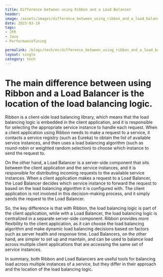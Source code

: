 ```yaml
---
title: Difference between using Ribbon and a Load Balancer
header:
image: /assets/images/difference_between_using_ribbon_and_a_load_balancer.jpg
date: 2023-03-19
tags:
- JFR
- Java
- PerformanceTuning

permalink: /blogs/tech/en/difference_between_using_ribbon_and_a_load_balancer
layout: single
category: tech
---
```



# The main difference between using Ribbon and a Load Balancer is the location of the load balancing logic.

Ribbon is a client-side load balancing library, which means that the load balancing logic is embedded in the client application, and it is responsible for selecting the appropriate service instance to handle each request. When a client application using Ribbon needs to make a request to a service, it contacts a service registry (such as Eureka) to obtain the list of available service instances, and then uses a load balancing algorithm (such as round-robin or weighted random selection) to choose which instance to send the request to.

On the other hand, a Load Balancer is a server-side component that sits between the client application and the service instances, and it is responsible for distributing incoming requests to the available service instances. When a client application makes a request to a Load Balancer, the Load Balancer decides which service instance to forward the request to based on the load balancing algorithm it is configured with. The client application is not involved in this decision-making process, and it simply sends the request to the Load Balancer.

So, the key difference is that with Ribbon, the load balancing logic is part of the client application, while with a Load Balancer, the load balancing logic is centralized in a separate server-side component. Ribbon provides more flexibility to the client application, as it can choose the load balancing algorithm and make dynamic load balancing decisions based on factors such as server health and response time. Load Balancers, on the other hand, are simpler to set up and maintain, and can be used to balance load across multiple client applications that are accessing the same set of service instances.

In summary, both Ribbon and Load Balancers are useful tools for balancing load across multiple instances of a service, but they differ in their approach and the location of the load balancing logic.
